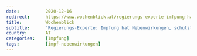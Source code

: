 ```yaml
---
date:          2020-12-16
redirect:      https://www.wochenblick.at/regierungs-experte-imfpung-hat-nebenwirkungen-schuetzt-andere-nicht/
title:         Wochenblick
subtitle:      'Regierungs-Experte: Impfung hat Nebenwirkungen, schützt andere nicht'
country:       AT
categories:    [Impfung]
tags:          [impf-nebenwirkungen]
---
```

